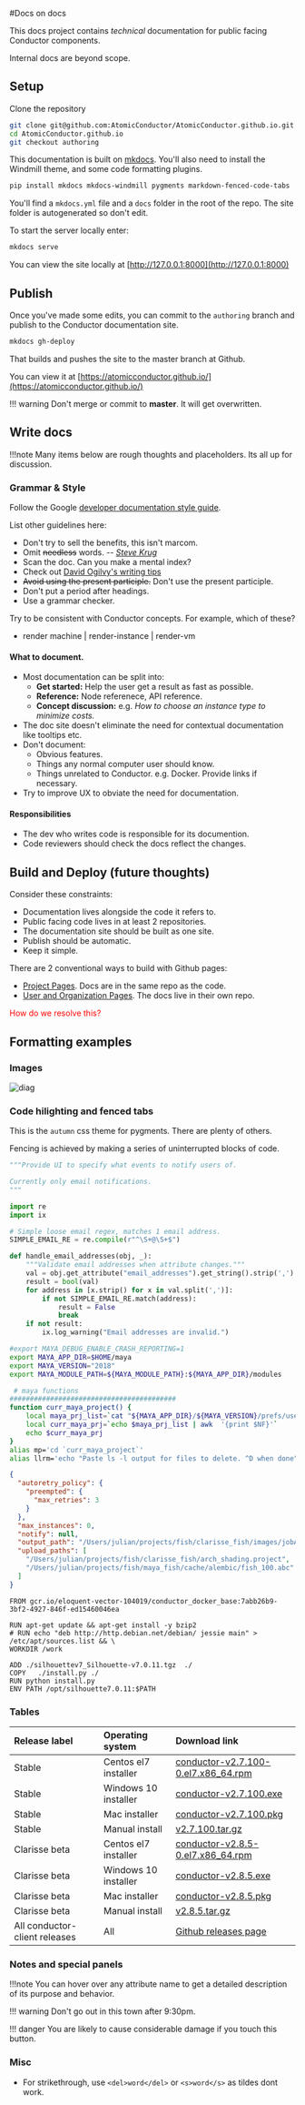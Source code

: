 #Docs on docs

This docs project contains _technical_ documentation for public facing Conductor components. 

Internal docs are beyond scope.

## Setup

Clone the repository

``` bash
git clone git@github.com:AtomicConductor/AtomicConductor.github.io.git
cd AtomicConductor.github.io
git checkout authoring
```
This documentation is built on [mkdocs][2].
You'll also need to install the Windmill theme, and some code formatting plugins.

``` bash
pip install mkdocs mkdocs-windmill pygments markdown-fenced-code-tabs
```

You'll find a `mkdocs.yml` file and a `docs` folder in the root of the repo. The site folder is autogenerated so don't edit.

To start the server locally enter:
``` bash 
mkdocs serve
```

You can view the site locally at [http://127.0.0.1:8000](http://127.0.0.1:8000)

 
## Publish

Once you've made some edits, you can commit to the `authoring` branch and publish to the Conductor documentation site.

``` bash
mkdocs gh-deploy
``` 

That builds and pushes the site to the master branch at Github.

You can view it at [https://atomicconductor.github.io/](https://atomicconductor.github.io/)

!!! warning
    Don't merge or commit to **master**. It will get overwritten.

## Write docs

!!!note
    Many items below are rough thoughts and placeholders. Its all up for discussion.

### Grammar & Style

Follow the Google [developer documentation style guide][3].

List other guidelines here:

  * Don't try to sell the benefits, this isn't marcom.
  * Omit <del>needless</del> words. -- <cite>[Steve Krug][1]</cite>
  * Scan the doc. Can you make a mental index?
  * Check out [David Ogilvy's writing tips](https://www.ragan.com/8-timeless-writing-tips-from-david-ogilvy/)
  *  <s>Avoid using the present participle.</s> Don't use the present participle.
  * Don't put a period after headings.
  * Use a grammar checker. 

Try to be consistent with Conductor concepts. For example, which of these?

* render machine | render-instance | render-vm 

#### What to document.

* Most documentation can be split into: 
    - **Get started:** Help the user get a result as fast as possible.
    - **Reference:** Node referenece, API reference.
    - **Concept discussion:** e.g. _How to choose an instance type to minimize costs._ 
* The doc site doesn't eliminate the need for contextual documentation like tooltips etc.
* Don't document:
    * Obvious features.
    * Things any normal computer user should know.
    * Things unrelated to Conductor. e.g. Docker. Provide links if necessary.
* Try to improve UX to obviate the need for documentation. 

#### Responsibilities

* The dev who writes code is responsible for its documention.
* Code reviewers should check the docs reflect the changes.

## Build and Deploy (future thoughts)

Consider these constraints:

* Documentation lives alongside the code it refers to.
* Public facing code lives in at least 2 repositories.
* The documentation site should be built as one site.
* Publish should be automatic.
* Keep it simple.

There are 2 conventional ways to build with Github pages:

* [Project Pages][5]. Docs are in the same repo as the code.
* [User and Organization Pages][6]. The docs live in their own repo.

 <span style="color:red">How do we resolve this?</span>

## Formatting examples

### Images 


![diag][diag]
 

### Code hilighting and fenced tabs 

This is the `autumn` css theme for pygments. There are plenty of others.

Fencing is achieved by making a series of uninterrupted blocks of code.


```python
"""Provide UI to specify what events to notify users of.

Currently only email notifications.
"""

import re
import ix

# Simple loose email regex, matches 1 email address.
SIMPLE_EMAIL_RE = re.compile(r"^\S+@\S+$")

def handle_email_addresses(obj, _):
    """Validate email addresses when attribute changes."""
    val = obj.get_attribute("email_addresses").get_string().strip(',').strip()
    result = bool(val)
    for address in [x.strip() for x in val.split(',')]:
        if not SIMPLE_EMAIL_RE.match(address):
            result = False
            break
    if not result:
        ix.log_warning("Email addresses are invalid.")

```

```bash
#export MAYA_DEBUG_ENABLE_CRASH_REPORTING=1
export MAYA_APP_DIR=$HOME/maya
export MAYA_VERSION="2018"
export MAYA_MODULE_PATH=${MAYA_MODULE_PATH}:${MAYA_APP_DIR}/modules

 # maya functions
#########################################
function curr_maya_project() {
    local maya_prj_list=`cat "${MAYA_APP_DIR}/${MAYA_VERSION}/prefs/userPrefs.mel" | grep RecentProjectsList |sed "s/\"//g"`
    local curr_maya_prj=`echo $maya_prj_list | awk  '{print $NF}'` 
    echo $curr_maya_prj
}
alias mp='cd `curr_maya_project`'
alias llrm='echo "Paste ls -l output for files to delete. ^D when done"; \rm -rf `awk '\''{print $9}'\''`' # remove by pasting from long list output
```

```json
{
  "autoretry_policy": {
    "preempted": {
      "max_retries": 3
    }
  },
  "max_instances": 0,
  "notify": null,
  "output_path": "/Users/julian/projects/fish/clarisse_fish/images/jobA",
  "upload_paths": [
    "/Users/julian/projects/fish/clarisse_fish/arch_shading.project",
    "/Users/julian/projects/fish/maya_fish/cache/alembic/fish_100.abc"
  ]
}
```

```docker
FROM gcr.io/eloquent-vector-104019/conductor_docker_base:7abb26b9-3bf2-4927-846f-ed15460046ea

RUN apt-get update && apt-get install -y bzip2
# RUN echo "deb http://http.debian.net/debian/ jessie main" >   /etc/apt/sources.list && \
WORKDIR /work

ADD ./silhouettev7_Silhouette-v7.0.11.tgz  ./
COPY   ./install.py ./
RUN python install.py
ENV PATH /opt/silhouette7.0.11:$PATH
```
 


### Tables


|Release label  |  Operating system| Download link | 
|:------------|:-------------|:-------------|
|Stable |Centos el7 installer|  [conductor-v2.7.100-0.el7.x86_64.rpm](https://github.com/AtomicConductor/conductor_client/releases/download/v2.7.100/conductor-v2.7.100-0.el7.x86_64.rpm) |
|Stable |Windows 10 installer|  [conductor-v2.7.100.exe](https://github.com/AtomicConductor/conductor_client/releases/download/v2.7.100/conductor-v2.7.100.exe) |
|Stable |Mac installer|  [conductor-v2.7.100.pkg](https://github.com/AtomicConductor/conductor_client/releases/download/v2.7.100/conductor-v2.7.100.pkg) |
|Stable |Manual install|  [v2.7.100.tar.gz](https://github.com/AtomicConductor/conductor_client/archive/v2.7.100.tar.gz) |
|Clarisse beta |Centos el7 installer|  [conductor-v2.8.5-0.el7.x86_64.rpm](https://github.com/AtomicConductor/conductor_client/releases/download/v2.8.5/conductor-v2.8.5-0.el7.x86_64.rpm) |
|Clarisse beta |Windows 10 installer|  [conductor-v2.8.5.exe](https://github.com/AtomicConductor/conductor_client/releases/download/v2.8.5/conductor-v2.8.5.exe) |
|Clarisse beta |Mac installer|  [conductor-v2.8.5.pkg](https://github.com/AtomicConductor/conductor_client/releases/download/v2.8.5/conductor-v2.8.5.pkg) |
|Clarisse beta |Manual install|  [v2.8.5.tar.gz](https://github.com/AtomicConductor/conductor_client/archive/v2.8.5.tar.gz) |
|All conductor-client releases|All|  [Github releases page](https://github.com/AtomicConductor/conductor_client/releases) |


### Notes and special panels

!!!note
    You can hover over any attribute name to get a detailed description of its purpose and behavior.

!!! warning
    Don't go out in this town after 9:30pm.

!!! danger
    You are likely to cause considerable damage if you touch this button.

 
### Misc

* For strikethrough, use `<del>word</del>` or `<s>word</s>` as tildes dont work.
 

[1]:https://www.amazon.com/Dont-Make-Think-Revisited-Usability/dp/0321965515/ref=dp_ob_title_bk
[2]:https://www.mkdocs.org/
[3]:https://developers.google.com/style/highlights
[4]:https://atomicconductor.github.io/conductor_client/
[5]:https://help.github.com/articles/user-organization-and-project-pages/#project-pages-sites
[6]:https://help.github.com/articles/user-organization-and-project-pages/#user-and-organization-pages-sites

[diag]: image/diag.png
